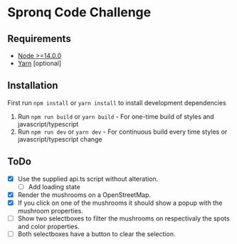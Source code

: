 # Spronq Code Challenge
## Requirements
- [Node >=14.0.0](https://nodejs.org/en/blog/release/v14.0.0/)
- [Yarn](https://yarnpkg.com/) [optional]

## Installation
First run `npm install` or `yarn install` to install development dependencies

1. Run `npm run build` or `yarn build` - For one-time build of styles and javascript/typescript
2. Run `npm run dev` or `yarn dev` - For continuous build every time styles or javascript/typescript change

## ToDo
 - [x] Use the supplied api.ts script without alteration.
    - [ ] Add loading state
 - [x] Render the mushrooms on a OpenStreetMap.
 - [x] If you click on one of the mushrooms it should show a popup with the mushroom properties.
 - [ ] Show two selectboxes to filter the mushrooms on respectivaly the spots and color properties.
 - [ ] Both selectboxes have a button to clear the selection.